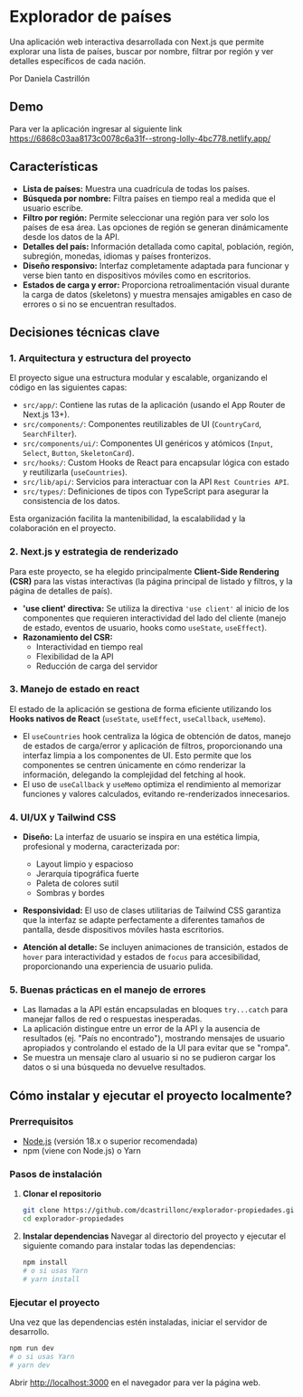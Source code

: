 # Explorador de países

Una aplicación web interactiva desarrollada con Next.js que permite explorar una lista de países, buscar por nombre, filtrar por región y ver detalles específicos de cada nación.

Por Daniela Castrillón

## Demo

Para ver la aplicación ingresar al siguiente link https://6868c03aa8173c0078c6a31f--strong-lolly-4bc778.netlify.app/

## Características

* **Lista de países:** Muestra una cuadrícula de todas los países.
* **Búsqueda por nombre:** Filtra países en tiempo real a medida que el usuario escribe.
* **Filtro por región:** Permite seleccionar una región para ver solo los países de esa área. Las opciones de región se generan dinámicamente desde los datos de la API.
* **Detalles del país:** Información detallada como capital, población, región, subregión, monedas, idiomas y países fronterizos.
* **Diseño responsivo:** Interfaz completamente adaptada para funcionar y verse bien tanto en dispositivos móviles como en escritorios.
* **Estados de carga y error:** Proporciona retroalimentación visual durante la carga de datos (skeletons) y muestra mensajes amigables en caso de errores o si no se encuentran resultados.

## Decisiones técnicas clave

### 1. Arquitectura y estructura del proyecto

El proyecto sigue una estructura modular y escalable, organizando el código en las siguientes capas:

* `src/app/`: Contiene las rutas de la aplicación (usando el App Router de Next.js 13+).
* `src/components/`: Componentes reutilizables de UI (`CountryCard`, `SearchFilter`).
* `src/components/ui/`: Componentes UI genéricos y atómicos (`Input`, `Select`, `Button`, `SkeletonCard`).
* `src/hooks/`: Custom Hooks de React para encapsular lógica con estado y reutilizarla (`useCountries`).
* `src/lib/api/`: Servicios para interactuar con la API `Rest Countries API`.
* `src/types/`: Definiciones de tipos con TypeScript para asegurar la consistencia de los datos.

Esta organización facilita la mantenibilidad, la escalabilidad y la colaboración en el proyecto.

### 2. Next.js y estrategia de renderizado

Para este proyecto, se ha elegido principalmente **Client-Side Rendering (CSR)** para las vistas interactivas (la página principal de listado y filtros, y la página de detalles de país).

* **'use client' directiva:** Se utiliza la directiva `'use client'` al inicio de los componentes que requieren interactividad del lado del cliente (manejo de estado, eventos de usuario, hooks como `useState`, `useEffect`).
* **Razonamiento del CSR:**
    - Interactividad en tiempo real
    - Flexibilidad de la API
    - Reducción de carga del servidor

### 3. Manejo de estado en react

El estado de la aplicación se gestiona de forma eficiente utilizando los **Hooks nativos de React** (`useState`, `useEffect`, `useCallback`, `useMemo`).

* El `useCountries` hook centraliza la lógica de obtención de datos, manejo de estados de carga/error y aplicación de filtros, proporcionando una interfaz limpia a los componentes de UI. Esto permite que los componentes se centren únicamente en cómo renderizar la información, delegando la complejidad del fetching al hook.
* El uso de `useCallback` y `useMemo` optimiza el rendimiento al memorizar funciones y valores calculados, evitando re-renderizados innecesarios.

### 4. UI/UX y Tailwind CSS

* **Diseño:** La interfaz de usuario se inspira en una estética limpia, profesional y moderna, caracterizada por:
    - Layout limpio y espacioso
    - Jerarquía tipográfica fuerte
    - Paleta de colores sutil
    - Sombras y bordes 

* **Responsividad:** El uso de clases utilitarias de Tailwind CSS garantiza que la interfaz se adapte perfectamente a diferentes tamaños de pantalla, desde dispositivos móviles hasta escritorios.
* **Atención al detalle:** Se incluyen animaciones de transición, estados de `hover` para interactividad y estados de `focus` para accesibilidad, proporcionando una experiencia de usuario pulida.

### 5. Buenas prácticas en el manejo de errores

* Las llamadas a la API están encapsuladas en bloques `try...catch` para manejar fallos de red o respuestas inesperadas.
* La aplicación distingue entre un error de la API y la ausencia de resultados (ej. "País no encontrado"), mostrando mensajes de usuario apropiados y controlando el estado de la UI para evitar que se "rompa".
* Se muestra un mensaje claro al usuario si no se pudieron cargar los datos o si una búsqueda no devuelve resultados.

## Cómo instalar y ejecutar el proyecto localmente?

### Prerrequisitos

* [Node.js](https://nodejs.org/en) (versión 18.x o superior recomendada)
* npm (viene con Node.js) o Yarn

### Pasos de instalación

1.  **Clonar el repositorio**

    ```bash
    git clone https://github.com/dcastrillonc/explorador-propiedades.git
    cd explorador-propiedades
    ```

2.  **Instalar dependencias**
    Navegar al directorio del proyecto y ejecutar el siguiente comando para instalar todas las dependencias:

    ```bash
    npm install
    # o si usas Yarn
    # yarn install
    ```

### Ejecutar el proyecto

Una vez que las dependencias estén instaladas, iniciar el servidor de desarrollo.

```bash
npm run dev
# o si usas Yarn
# yarn dev
```

Abrir [http://localhost:3000](http://localhost:3000) en el navegador para ver la página web.
